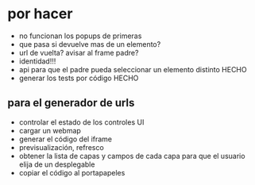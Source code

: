 # por hacer

- no funcionan los popups de primeras
- que pasa si devuelve mas de un elemento?
- url de vuelta? avisar al frame padre?
- identidad!!!
- api para que el padre pueda seleccionar un elemento distinto		HECHO
- generar los tests por código										HECHO

## para el generador de urls

- controlar el estado de los controles UI
- cargar un webmap
- generar el código del iframe
- previsualización, refresco
- obtener la lista de capas y campos de cada capa para que el usuario elija de un desplegable
- copiar el código al portapapeles
